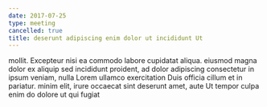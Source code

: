```yaml
---
date: 2017-07-25
type: meeting
cancelled: true
title: deserunt adipiscing enim dolor ut incididunt Ut
---
```

mollit. Excepteur nisi ea commodo labore cupidatat aliqua. eiusmod magna dolor ex aliquip sed incididunt proident, ad dolor adipiscing consectetur in ipsum veniam, nulla Lorem ullamco exercitation Duis officia cillum et in pariatur. minim elit, irure occaecat sint deserunt amet, aute Ut tempor culpa enim do dolore ut qui fugiat